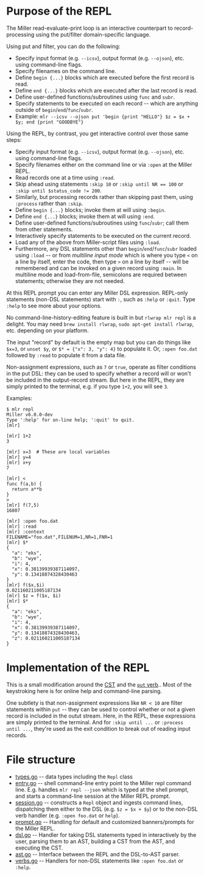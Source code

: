 # Purpose of the REPL

The Miller read-evaluate-print loop is an interactive counterpart to record-processing using the put/filter domain-specific language.

Using put and filter, you can do the following:

* Specify input format (e.g. `--icsv`), output format (e.g. `--ojson`), etc. using command-line flags.
* Specify filenames on the command line.
* Define `begin {...}` blocks which are executed before the first record is read.
* Define `end {...}` blocks which are executed after the last record is read.
* Define user-defined functions/subroutines using `func` and `subr`.
* Specify statements to be executed on each record -- which are anything outside of `begin`/`end`/`func`/`subr`.
* Example:
  `mlr --icsv --ojson put 'begin {print "HELLO"} $z = $x + $y; end {print "GOODBYE"}`

Using the REPL, by contrast, you get interactive control over those same steps:

* Specify input format (e.g. `--icsv`), output format (e.g. `--ojson`), etc. using command-line flags.
* Specify filenames either on the command line or via `:open` at the Miller REPL.
* Read records one at a time using `:read`.
* Skip ahead using statements `:skip 10` or `:skip until NR == 100` or `:skip until $status_code != 200`.
* Similarly, but processing records rather than skipping past them, using `:process` rather than `:skip`.
* Define `begin {...}` blocks; invoke them at will using `:begin`.
* Define `end {...}` blocks; invoke them at will using `:end`.
* Define user-defined functions/subroutines using `func`/`subr`; call them from other statements.
* Interactively specify statements to be executed on the current record.
* Load any of the above from Miller-script files using `:load`.
* Furthermore, any DSL statements other than `begin`/`end`/`func`/`subr` loaded using `:load` -- or from _multiline input mode_ which is where you type `<` on a line by itself, enter the code, then type `>` on a line by itself -- will be remembered and can be invoked on a given record using `:main`.  In multiline mode and load-from-file, semicolons are required between statements; otherwise they are not needed.

At this REPL prompt you can enter any Miller DSL expression.  REPL-only statements (non-DSL statements) start with `:`, such as `:help` or `:quit`.  Type `:help` to see more about your options.

No command-line-history-editing feature is built in but `rlwrap mlr repl` is a delight. You may need `brew install rlwrap`, `sudo apt-get install rlwrap`, etc. depending on your platform.

The input "record" by default is the empty map but you can do things like `$x=3`, or `unset $y`, or `$* = {"x": 3, "y": 4}` to populate it. Or, `:open foo.dat` followed by `:read` to populate it from a data file.

Non-assignment expressions, such as `7` or `true`, operate as filter conditions in the put DSL: they can be used to specify whether a record will or won't be included in the output-record stream.  But here in the REPL, they are simply printed to the terminal, e.g. if you type `1+2`, you will see `3`.

Examples:

```
$ mlr repl
Miller v6.0.0-dev
Type ':help' for on-line help; ':quit' to quit.
[mlr] 

```

```
[mlr] 1+2
3
```

```
[mlr] x=3  # These are local variables
[mlr] y=4
[mlr] x+y
7
```

```
[mlr] <
func f(a,b) {
  return a**b
}
>
[mlr] f(7,5)
16807
```

```
[mlr] :open foo.dat
[mlr] :read
[mlr] :context
FILENAME="foo.dat",FILENUM=1,NR=1,FNR=1
[mlr] $*
{
  "a": "eks",
  "b": "wye",
  "i": 4,
  "x": 0.38139939387114097,
  "y": 0.13418874328430463
}
[mlr] f($x,$i)
0.021160211005187134
[mlr] $z = f($x, $i)
[mlr] $*
{
  "a": "eks",
  "b": "wye",
  "i": 4,
  "x": 0.38139939387114097,
  "y": 0.13418874328430463,
  "z": 0.021160211005187134
}
```

# Implementation of the REPL

This is a small modification around the [CST](../../dsl/cst/) and the [`put` verb](../../transformers/put_or_filter.go).. Most of the keystroking here is for online help and command-line parsing.

One subtlety is that non-assignment expressions like `NR < 10` are filter statements within `put` -- they can be used to control whether or not a given record is included in the outut stream. Here, in the REPL, these expressions are simply printed to the terminal. And for `:skip until ...` or `:process until ...`, they're used as the exit condition to break out of reading input records.

# File structure

* [types.go](./types.go) -- data types including the `Repl` class
* [entry.go](./entry.go) -- shell command-line entry point to the Miller repl command line. E.g. handles `mlr repl --json` which is typed at the shell prompt, and starts a command-line session at the Miller REPL prompt.
* [session.go](./session.go) -- constructs a `Repl` object and ingests command lines, dispatching them either to the DSL (e.g. `$z = $x + $y`) or to the non-DSL verb handler (e.g. `:open foo.dat` or `help`).
* [prompt.go](./prompt.go) -- Handling for default and customized banners/prompts for the Miller REPL.
* [dsl.go](./dsl.go) -- Handler for taking DSL statements typed in interactively by the user, parsing them to an AST, building a CST from the AST, and executing the CST.
* [ast.go](./ast.go) -- Interface between the REPL and the DSL-to-AST parser.
* [verbs.go](./verbs.go) -- Handlers for non-DSL statements like `:open foo.dat` or `:help`.
